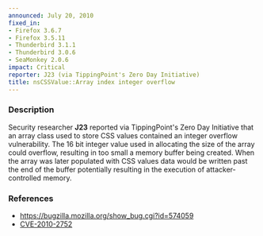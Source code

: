 ```yaml
---
announced: July 20, 2010
fixed_in:
- Firefox 3.6.7
- Firefox 3.5.11
- Thunderbird 3.1.1
- Thunderbird 3.0.6
- SeaMonkey 2.0.6
impact: Critical
reporter: J23 (via TippingPoint's Zero Day Initiative)
title: nsCSSValue::Array index integer overflow
---
```


<h3>Description</h3>

<p>Security researcher <strong>J23</strong> reported via
TippingPoint's Zero Day Initiative that an array class used to store
CSS values contained an integer overflow vulnerability.  The 16 bit
integer value used in allocating the size of the array could overflow,
resulting in too small a memory buffer being created.  When the array
was later populated with CSS values data would be written past the end
of the buffer potentially resulting in the execution of
attacker-controlled memory.</p>

<h3>References</h3>

<ul>
  <li><a href="https://bugzilla.mozilla.org/show_bug.cgi?id=574059">https://bugzilla.mozilla.org/show_bug.cgi?id=574059</a></li>
  <li><a class="ex-ref" href="http://cve.mitre.org/cgi-bin/cvename.cgi?name=CVE-2010-2752">CVE-2010-2752</a></li>
</ul>




